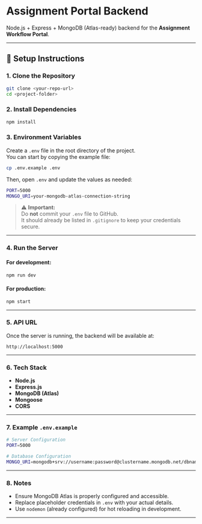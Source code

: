 # Assignment Portal Backend

Node.js + Express + MongoDB (Atlas-ready) backend for the **Assignment Workflow Portal**.

---

## 🚀 Setup Instructions

### 1. Clone the Repository
```bash
git clone <your-repo-url>
cd <project-folder>
```

### 2. Install Dependencies
```bash
npm install
```

### 3. Environment Variables

Create a `.env` file in the root directory of the project.  
You can start by copying the example file:

```bash
cp .env.example .env
```

Then, open `.env` and update the values as needed:

```bash
PORT=5000
MONGO_URI=your-mongodb-atlas-connection-string
```

> ⚠️ **Important:**  
> Do **not** commit your `.env` file to GitHub.  
> It should already be listed in `.gitignore` to keep your credentials secure.

---

### 4. Run the Server

#### For development:
```bash
npm run dev
```

#### For production:
```bash
npm start
```

---

### 5. API URL
Once the server is running, the backend will be available at:  
```
http://localhost:5000
```

---

### 6. Tech Stack
- **Node.js**
- **Express.js**
- **MongoDB (Atlas)**
- **Mongoose**
- **CORS**

---

### 7. Example `.env.example`
```bash
# Server Configuration
PORT=5000

# Database Configuration
MONGO_URI=mongodb+srv://username:password@clustername.mongodb.net/dbname
```

---

### 8. Notes
- Ensure MongoDB Atlas is properly configured and accessible.
- Replace placeholder credentials in `.env` with your actual details.
- Use `nodemon` (already configured) for hot reloading in development.

---